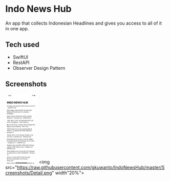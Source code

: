 #  Indo News Hub
An app that collects Indonesian Headlines and gives you access to all of it in one app.
## Tech used
* SwiftUI
* RestAPI
* Observer Design Pattern
## Screenshots
<img src="https://raw.githubusercontent.com/gkuwanto/IndoNewsHub/master/Screenshots/Home.png" width="20%"> </img>
<img src="https://raw.githubusercontent.com/gkuwanto/IndoNewsHub/master/Screenshots/Detail.png" width"20%"> </img>
